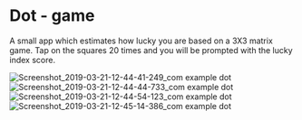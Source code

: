 # Dot - game

A small app which estimates how lucky you are based on a 3X3 matrix game.
Tap on the squares 20 times and you will be prompted with the lucky index score.

![Screenshot_2019-03-21-12-44-41-249_com example dot](https://user-images.githubusercontent.com/31895756/54738066-aed93380-4bd8-11e9-9d15-13f28b11e58c.png)
![Screenshot_2019-03-21-12-44-44-733_com example dot](https://user-images.githubusercontent.com/31895756/54738078-bdbfe600-4bd8-11e9-9f69-f00af0ac9f77.png)
![Screenshot_2019-03-21-12-44-54-123_com example dot](https://user-images.githubusercontent.com/31895756/54738079-bdbfe600-4bd8-11e9-9e7f-97dabca44809.png)
![Screenshot_2019-03-21-12-45-14-386_com example dot](https://user-images.githubusercontent.com/31895756/54738080-be587c80-4bd8-11e9-92ce-8bc7a23a50d6.png)
